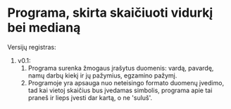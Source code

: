 # Programa, skirta skaičiuoti vidurkį bei medianą
Versijų registras:
1. v0.1:
	1. Programa surenka žmogaus įrašytus duomenis: vardą, pavardę, namų darbų kiekį ir jų pažymius, egzamino pažymį. 
	2. Programoje yra apsauga nuo neteisingo formato duomenų įvedimo, tad kai vietoj skaičius bus įvedamas simbolis, programa apie tai praneš ir lieps įvesti dar kartą, o ne 'suluš'. 